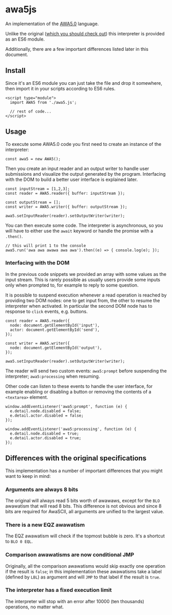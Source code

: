 # awa5js

An implementation of the [AWA5.0](https://github.com/TempTempai/AWA5.0) language.

Unlike the original ([which you should check out](https://github.com/TempTempai/AWA5.0)) 
this interpreter is provided as an ES6 module.

Additionally, there are a few important differences listed later in
this document.

## Install

Since it's an ES6 module you can just take the file and drop it
somewhere, then import it in your scripts according to ES6 rules.

```
<script type="module">
  import AWA5 from './awa5.js';

  // rest of code...
</script>
```

## Usage

To execute some AWA5.0 code you first need to create an instance of the interpreter:

```
const awa5 = new AWA5();
```

Then you create an input reader and an output writer to handle user
submissions and visualize the output generated by the program.
Interfacing with the DOM to build a better user interface is explained
later.

```
const inputStream = [1,2,3];
const reader = AWA5.reader({ buffer: inputStream });

const outputStream = [];
const writer = AWA5.writer({ buffer: outputStream });

awa5.setInputReader(reader).setOutputWriter(writer);
```

You can then execute some code. The interpreter is asynchronous, so
you will have to either use the `await` keyword or handle the promise
with a `.then()`.

```
// this will print 1 to the console
awa5.run('awa awa awawa awa awa').then((e) => { console.log(e); });
```

### Interfacing with the DOM

In the previous code snippets we provided an array with some values as
the input stream. This is rarely possible as usually users provide
some inputs only when prompted to, for example to reply to some
question.

It is possible to suspend execution whenever a read operation is
reached by providing two DOM nodes: one to get input from, the other
to resume the interpreter when activated. In particular the second DOM
node has to response to `click` events, e.g. buttons.

```
const reader = AWA5.reader({
  node: document.getElementById('input'),
  actor: document.getElementById('send'),
});

const writer = AWA5.writer({
  node: document.getElementById('output'),
});

awa5.setInputReader(reader).setOutputWriter(writer);
```

The reader will send two custom events: `awa5:prompt` before
suspending the interpreter; `awa5:processing` when resuming.

Other code can listen to these events to handle the user interface,
for example enabling or disabling a button or removing the contents of
a `<textarea>` element.

```
window.addEventListener('awa5:prompt', function (e) {
  e.detail.node.disabled = false;
  e.detail.actor.disabled = false;
});

window.addEventListener('awa5:processing', function (e) {
  e.detail.node.disabled = true;
  e.detail.actor.disabled = true;
});
```

## Differences with the original specifications

This implementation has a number of important differences that you
might want to keep in mind:

### Arguments are always 8 bits

The original will always read 5 bits worth of awawaws, except for the
`BLO` awawatism that will read 8 bits. This difference is not obvious
and since 8 bits are required for AwaSCII, all arguments are unified
to the largest value.

### There is a new EQZ awawatism

The EQZ awawatism will check if the topmost bubble is zero. It's a
shortcut to `BLO 0 EQL`.

### Comparison awawatisms are now conditional JMP

Originally, all the comparison awawatisms would skip exactly one
operation if the result is `false`; in this implementation these
awawatisms take a label (defined by `LBL`) as argument and will `JMP`
to that label if the result is `true`.

### The interpreter has a fixed execution limit

The interpreter will stop with an error after 10000 (ten thousands)
operations, no matter what.
